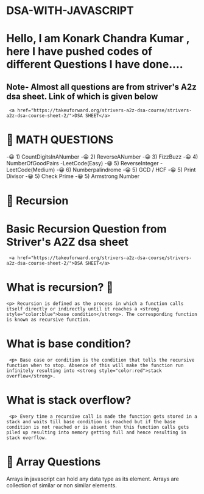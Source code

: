 # DSA-WITH-JAVASCRIPT
 # Hello, I am Konark Chandra Kumar , here I have pushed codes of different Questions I have done....
 ## Note- Almost all questions are from striver's A2z dsa sheet. Link of which is given below
     <a href="https://takeuforward.org/strivers-a2z-dsa-course/strivers-a2z-dsa-course-sheet-2/">DSA SHEET</a>
 #   &#129300; MATH QUESTIONS
 -&#128512; 1) CountDigitsInANumber
 -&#128512; 2) ReverseANumber
 -&#128512; 3) FizzBuzz
 -&#128512; 4) NumberOfGoodPairs -LeetCode(Easy)
 -&#128512; 5) ReverseInteger -LeetCode(Medium)
 -&#128512; 6) Numberpalindrome
 -&#128512; 5) GCD / HCF
 -&#128512; 5) Print Divisor
 -&#128512; 5) Check Prime
 -&#128512; 5) Armstrong Number

 #  &#129300; Recursion
   # Basic Recursion Question from Striver's A2Z dsa sheet
     <a href="https://takeuforward.org/strivers-a2z-dsa-course/strivers-a2z-dsa-course-sheet-2/">DSA SHEET</a>

   # What is recursion? &#129300;
    <p> Recursion is defined as the process in which a function calls itself directly or indirectly until it reaches a <strong style="color:blue">base condition</strong>. The corresponding function is known as recursive function.

   # What is base condition?
     <p> Base case or condition is the condition that tells the recursive function when to stop. Absence of this will make the function run infinitely resulting into <strong style="color:red">stack overflow</strong>.
    
   # What is stack overflow?
     <p> Every time a recursive call is made the function gets stored in a stack and waits till base condition is reached but if the base condition is not reached or is absent then this function calls gets piled up resulting into memory getting full and hence resulting in stack overflow.

 #  &#129300; Array Questions

 Arrays in javascript can hold any data type  as its element. Arrays are collection of similar or non similar elements.
 